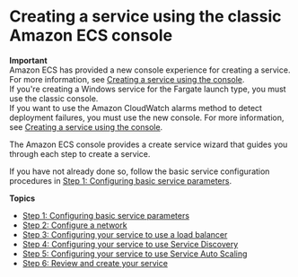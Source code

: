 # Creating a service using the classic Amazon ECS console<a name="create-service-console-v1"></a>

**Important**  
Amazon ECS has provided a new console experience for creating a service\. For more information, see [Creating a service using the console](create-service-console-v2.md)\.  
If you're creating a Windows service for the Fargate launch type, you must use the classic console\.  
If you want to use the Amazon CloudWatch alarms method to detect deployment failures, you must use the new console\. For more information, see [Creating a service using the console](create-service-console-v2.md)\.

The Amazon ECS console provides a create service wizard that guides you through each step to create a service\. 

If you have not already done so, follow the basic service configuration procedures in [Step 1: Configuring basic service parameters](basic-service-params.md)\.

**Topics**
+ [Step 1: Configuring basic service parameters](basic-service-params.md)
+ [Step 2: Configure a network](service-configure-network.md)
+ [Step 3: Configuring your service to use a load balancer](service-create-loadbalancer.md)
+ [Step 4: Configuring your service to use Service Discovery](service-configure-servicediscovery.md)
+ [Step 5: Configuring your service to use Service Auto Scaling](service-configure-auto-scaling.md)
+ [Step 6: Review and create your service](create-service-review.md)